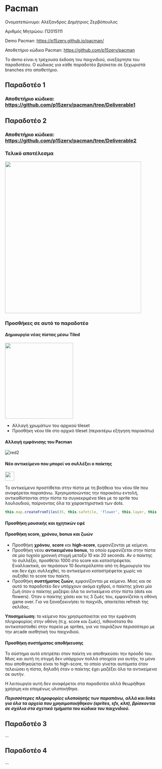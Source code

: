 # Pacman

Ονοματεπώνυμο: Αλέξανδρος Δημήτριος Ζερβόπουλος

Αριθμός Μητρώου: Π2015111

Demo Pacman: https://p15zerv.github.io/pacman/

Αποθετήριο κώδικα Pacman: https://github.com/p15zerv/pacman

Το demo είναι η τρέχουσα έκδοση του παιχνιδιού, ανεξάρτητα του παραδοτέου. Ο κώδικας για κάθε παραδοτέο βρίσκεται σε ξεχωριστά branches στο αποθετήριο.

## Παραδοτέο 1

### Αποθετήριο κώδικα: https://github.com/p15zerv/pacman/tree/Deliverable1

## Παραδοτέο 2

### Αποθετήριο κώδικα: https://github.com/p15zerv/pacman/tree/Deliverable2

### Τελικό αποτέλεσμα

<img src="https://user-images.githubusercontent.com/22644005/32406041-71aa914c-c179-11e7-8b0f-a09429f0517e.PNG" alt="" width="450" height="500">

### Προσθήκες σε αυτό το παραδοτέο

#### Δημιουργία νέας πίστας μέσω Tiled

<img src="https://user-images.githubusercontent.com/22644005/32405734-964471cc-c173-11e7-91f0-3bf7b0f4e3b9.PNG" alt="" width="225" height="250">

* Αλλαγή χρωμάτων του αρχικού tileset
* Προσθήκη νέου tile στο αρχικό tileset (περαιτέρω εξήγηση παρακάτω)

#### Αλλαγή εμφάνισης του Pacman

![red2](https://user-images.githubusercontent.com/22644005/32405822-2a9a6eb6-c175-11e7-8130-5228221c597f.png)

#### Νέο αντικείμενο που μπορεί να συλλέξει ο παίκτης

<img src="https://user-images.githubusercontent.com/22644005/32405905-e5d61e2c-c176-11e7-9241-53c15a2aead4.png" alt="" width="30" height="30">

Το αντικείμενο προστίθεται στην πίστα με τη βοήθεια του νέου tile που αναφέρεται παραπάνω. Χρησιμοποιώντας την παρακάτω εντολή, αντικαθίστανται στην πίστα τα συγκεκριμένα tiles με το sprite του λουλουδιού, παίρνοντας όλα τα χαρακτηριστικά των dots.

```Javascript
this.map.createFromTiles(35, this.safetile, 'flower', this.layer, this.dots);
```

#### Προσθήκη μουσικής και ηχητικών εφέ

#### Προσθήκη score, χρόνου, bonus και ζωών
* Προσθήκη **χρόνου**, **score** και **high-score**, εμφανίζονται με κείμενο. 
* Προσθήκη νέου **αντικειμένου bonus**, το οποίο εμφανίζεται στην πίστα σε μία τυχαία χρονική στιγμή μεταξύ 10 και 20 seconds. Αν ο παίκτης το συλλέξει, προσθέτει 1000 στο score και καταστρέφεται. Εναλλακτικά, αν περάσουν 10 δευτερόλεπτα από τη δημιουργία του και δεν έχει συλλεχθεί, το αντικείμενο καταστρέφεται χωρίς να αυξηθεί το score του παίκτη.
* Προσθήκη **συστήματος ζωών**, εμφανίζονται με κείμενο. Μιας και σε αυτό το παραδοτέο δεν υπάρχουν ακόμα εχθροί, ο παίκτης χάνει μία ζωή όταν ο παίκτης μαζέψει όλα τα αντικείμενα στην πίστα (dots και flowers). Όταν ο παίκτης χάσει και τις 3 ζωές του, εμφανίζεται η οθόνη game over. Για να ξαναξεκινήσει το παιχνίδι, απαιτείται refresh της σελίδας.

**Υποσημείωση:** το κείμενο που χρησιμοποιείται για την εμφάνιση πληροφορίας στην οθόνη (π.χ. score και ζωές), πιθανότατα θα αντικατασταθεί στην πορεία με sprites, για να ταιριάζουν περισσότερο με την arcade αισθητική του παιχνιδιού.

#### Προσθήκη συστήματος αποθήκευσης

Το σύστημα αυτό επιτρέπει στον παίκτη να αποθηκεύσει την πρόοδό του. Μιας και αυτή τη στιγμή δεν υπάρχουν πολλά στοιχεία για αυτήν, το μόνο που αποθηκεύεται είναι το high-score, το οποίο γίνεται αυτόματα όταν τελειώσει η πίστα, δηλαδή όταν ο παίκτης έχει μαζέξει όλα τα αντικείμενα σε αυτήν.



Η λειτουργία αυτή δεν αναφέρεται στα παραδοτέα αλλά θεωρήθηκε χρήσιμη και επομένως υλοποιήθηκε.

__*Περισσότερες πληροφορίες υλοποίησής των παραπάνω, αλλά και links για όλα τα αρχεία που χρησιμοποιήθηκαν (sprites, sfx, κλπ), βρίσκονται σε σχόλια στα σχετικά τμήματα του κώδικα του παιχνιδιού.*__

## Παραδοτέο 3
...
## Παραδοτέο 4
...
